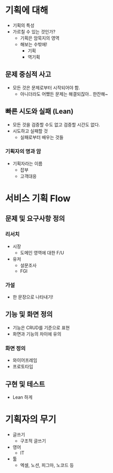 # 기획에 대해

- 기획의 특성
- 가르칠 수 있는 것인가?
	- 기획은 암묵지의 영역
	- 해보는 수밖에!
		- 기획
		- 역기획

## 문제 중심적 사고

- 모든 것은 문제로부터 시작되어야 함.
	- 아니더라도 어쨌든 문제는 해결되잖아.. 한잔해~
	
## 빠른 시도와 실패 (Lean)

- 모든 것을 검증할 수도 없고 검증할 시간도 없다.
- 시도하고 실패할 것
	- 실패로부터 배우는 것들

### 기획자의 명과 암

- 기획자라는 이름
	- 잡부
	- 고객대응

# 서비스 기획 Flow

## 문제 및 요구사항 정의

### 리서치

- 시장
	- 도메인 영역에 대한 F/U
- 유저
	- 설문조사
	- FGI

### 가설

- 한 문장으로 나타내기!

## 기능 및 화면 정의

- 기능은 CRUD를 기준으로 표현
- 화면과 기능의 차이에 유의

### 화면 정의

- 와이어프레임
- 프로토타입

## 구현 및 테스트

- Lean 하게

# 기획자의 무기

- 글쓰기
	- 구조적 글쓰기
- 영어
	- IT
- 툴
	- 엑셀, 노션, 피그마, 노코드 등